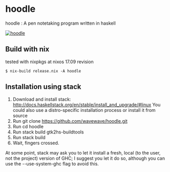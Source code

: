 # hoodle
hoodle : A pen notetaking program written in haskell

[![hoodle](https://img.youtube.com/vi/Z2wzpyxsVSU/0.jpg)](https://www.youtube.com/watch?v=Z2wzpyxsVSU)

Build with nix
--------------
tested with nixpkgs at nixos 17.09 revision
```
$ nix-build release.nix -A hoodle 
```


Installation using stack
------------------------

1. Download and install stack: http://docs.haskellstack.org/en/stable/install_and_upgrade/#linux
   You could also use a distro-specific installation process or install it from source
2. Run git clone https://github.com/wavewave/hoodle.git
3. Run cd hoodle
4. Run stack build gtk2hs-buildtools
5. Run stack build
6. Wait, fingers crossed.

At some point, stack may ask you to let it install a fresh, local (to the user, not the project) version of GHC; I suggest you let it do so, although you can use the --use-system-ghc flag to avoid this.
